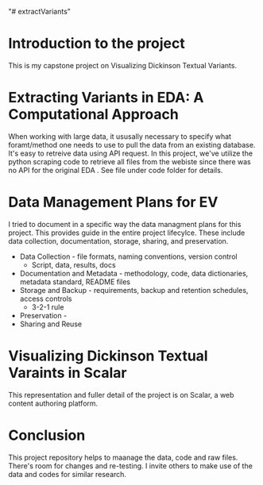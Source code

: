 "# extractVariants" 

# Introduction to the project
This is my capstone project on Visualizing Dickinson Textual Variants.

# Extracting Variants in EDA: A Computational Approach
When working with large data, it ususally necessary to specify what foramt/method one needs to use to pull the data from an existing database. 
It's easy to retreive data using API request. In this project, we've utilize the python scraping code to retrieve all files from the webiste since there was no API for the original EDA . See file under code folder for details.

# Data Management Plans for EV
I tried to document in a specific way the data managment plans for this project.
This provides guide in the entire project lifecylce. These include data collection, documentation, storage, sharing, and preservation.
* Data Collection - file formats, naming conventions, version control
    * Script, data, results, docs
* Documentation and Metadata - methodology, code, data dictionaries, metadata standard, README files
* Storage and Backup -  requirements, backup and retention schedules, access controls
    * 3-2-1 rule
* Preservation - 
* Sharing and Reuse

# Visualizing Dickinson Textual Varaints in Scalar
This representation and fuller detail of the project is on Scalar, a web content authoring platform.

# Conclusion
This project repository helps to maanage the data, code and raw files. There's room for changes and re-testing. I invite others to make use of the data and codes for similar research.
